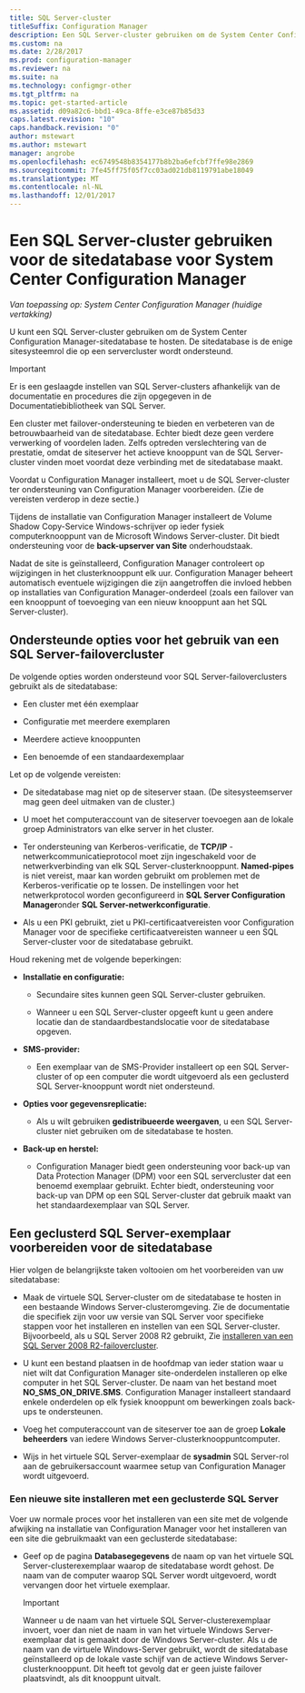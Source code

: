 ```yaml
---
title: SQL Server-cluster
titleSuffix: Configuration Manager
description: Een SQL Server-cluster gebruiken om de System Center Configuration Manager-sitedatabase te hosten. Bevat informatie over ondersteunde opties.
ms.custom: na
ms.date: 2/28/2017
ms.prod: configuration-manager
ms.reviewer: na
ms.suite: na
ms.technology: configmgr-other
ms.tgt_pltfrm: na
ms.topic: get-started-article
ms.assetid: d09a82c6-bbd1-49ca-8ffe-e3ce87b85d33
caps.latest.revision: "10"
caps.handback.revision: "0"
author: mstewart
ms.author: mstewart
manager: angrobe
ms.openlocfilehash: ec6749548b8354177b8b2ba6efcbf7ffe98e2869
ms.sourcegitcommit: 7fe45ff75f05f7cc03ad021db8119791abe18049
ms.translationtype: MT
ms.contentlocale: nl-NL
ms.lasthandoff: 12/01/2017
---
```

# <a name="use-a-sql-server-cluster-for-the-system-center-configuration-manager-site-database"></a>Een SQL Server-cluster gebruiken voor de sitedatabase voor System Center Configuration Manager

*Van toepassing op: System Center Configuration Manager (huidige vertakking)*


 U kunt een SQL Server-cluster gebruiken om de System Center Configuration Manager-sitedatabase te hosten. De sitedatabase is de enige sitesysteemrol die op een servercluster wordt ondersteund.  

> [!IMPORTANT]  
>  Er is een geslaagde instellen van SQL Server-clusters afhankelijk van de documentatie en procedures die zijn opgegeven in de Documentatiebibliotheek van SQL Server.  

 Een cluster met failover-ondersteuning te bieden en verbeteren van de betrouwbaarheid van de sitedatabase. Echter biedt deze geen verdere verwerking of voordelen laden. Zelfs optreden verslechtering van de prestatie, omdat de siteserver het actieve knooppunt van de SQL Server-cluster vinden moet voordat deze verbinding met de sitedatabase maakt.  

 Voordat u Configuration Manager installeert, moet u de SQL Server-cluster ter ondersteuning van Configuration Manager voorbereiden. (Zie de vereisten verderop in deze sectie.)  

 Tijdens de installatie van Configuration Manager installeert de Volume Shadow Copy-Service Windows-schrijver op ieder fysiek computerknooppunt van de Microsoft Windows Server-cluster. Dit biedt ondersteuning voor de **back-upserver van Site** onderhoudstaak.  

 Nadat de site is geïnstalleerd, Configuration Manager controleert op wijzigingen in het clusterknooppunt elk uur. Configuration Manager beheert automatisch eventuele wijzigingen die zijn aangetroffen die invloed hebben op installaties van Configuration Manager-onderdeel (zoals een failover van een knooppunt of toevoeging van een nieuw knooppunt aan het SQL Server-cluster).  

## <a name="supported-options-for-using-a-sql-server-failover-cluster"></a>Ondersteunde opties voor het gebruik van een SQL Server-failovercluster

De volgende opties worden ondersteund voor SQL Server-failoverclusters gebruikt als de sitedatabase:

-   Een cluster met één exemplaar  

-   Configuratie met meerdere exemplaren  

-   Meerdere actieve knooppunten  

-   Een benoemde of een standaardexemplaar  

Let op de volgende vereisten:  

-   De sitedatabase mag niet op de siteserver staan. (De sitesysteemserver mag geen deel uitmaken van de cluster.)  

-   U moet het computeraccount van de siteserver toevoegen aan de lokale groep Administrators van elke server in het cluster.  

-   Ter ondersteuning van Kerberos-verificatie, de **TCP/IP** -netwerkcommunicatieprotocol moet zijn ingeschakeld voor de netwerkverbinding van elk SQL Server-clusterknooppunt. **Named-pipes** is niet vereist, maar kan worden gebruikt om problemen met de Kerberos-verificatie op te lossen. De instellingen voor het netwerkprotocol worden geconfigureerd in **SQL Server Configuration Manager**onder **SQL Server-netwerkconfiguratie**.  

-   Als u een PKI gebruikt, ziet u PKI-certificaatvereisten voor Configuration Manager voor de specifieke certificaatvereisten wanneer u een SQL Server-cluster voor de sitedatabase gebruikt.  

Houd rekening met de volgende beperkingen:  

-   **Installatie en configuratie:**  

    -   Secundaire sites kunnen geen SQL Server-cluster gebruiken.  

    -   Wanneer u een SQL Server-cluster opgeeft kunt u geen andere locatie dan de standaardbestandslocatie voor de sitedatabase opgeven.  

-   **SMS-provider:**  

    -   Een exemplaar van de SMS-Provider installeert op een SQL Server-cluster of op een computer die wordt uitgevoerd als een geclusterd SQL Server-knooppunt wordt niet ondersteund.  

-   **Opties voor gegevensreplicatie:**  

    -   Als u wilt gebruiken **gedistribueerde weergaven**, u een SQL Server-cluster niet gebruiken om de sitedatabase te hosten.  

-   **Back-up en herstel:**  

    -   Configuration Manager biedt geen ondersteuning voor back-up van Data Protection Manager (DPM) voor een SQL servercluster dat een benoemd exemplaar gebruikt. Echter biedt, ondersteuning voor back-up van DPM op een SQL Server-cluster dat gebruik maakt van het standaardexemplaar van SQL Server.  

## <a name="prepare-a-clustered-sql-server-instance-for-the-site-database"></a>Een geclusterd SQL Server-exemplaar voorbereiden voor de sitedatabase  

Hier volgen de belangrijkste taken voltooien om het voorbereiden van uw sitedatabase:

-   Maak de virtuele SQL Server-cluster om de sitedatabase te hosten in een bestaande Windows Server-clusteromgeving. Zie de documentatie die specifiek zijn voor uw versie van SQL Server voor specifieke stappen voor het installeren en instellen van een SQL Server-cluster. Bijvoorbeeld, als u SQL Server 2008 R2 gebruikt, Zie [installeren van een SQL Server 2008 R2-failovercluster](http://go.microsoft.com/fwlink/p/?LinkId=240231).  

-   U kunt een bestand plaatsen in de hoofdmap van ieder station waar u niet wilt dat Configuration Manager site-onderdelen installeren op elke computer in het SQL Server-cluster. De naam van het bestand moet **NO_SMS_ON_DRIVE.SMS**. Configuration Manager installeert standaard enkele onderdelen op elk fysiek knooppunt om bewerkingen zoals back-ups te ondersteunen.  

-   Voeg het computeraccount van de siteserver toe aan de groep **Lokale beheerders** van iedere Windows Server-clusterknooppuntcomputer.  

-   Wijs in het virtuele SQL Server-exemplaar de **sysadmin** SQL Server-rol aan de gebruikersaccount waarmee setup van Configuration Manager wordt uitgevoerd.  

### <a name="to-install-a-new-site-using-a-clustered-sql-server"></a>Een nieuwe site installeren met een geclusterde SQL Server  
 Voer uw normale proces voor het installeren van een site met de volgende afwijking na installatie van Configuration Manager voor het installeren van een site die gebruikmaakt van een geclusterde sitedatabase:  

-   Geef op de pagina **Databasegegevens** de naam op van het virtuele SQL Server-clusterexemplaar waarop de sitedatabase wordt gehost. De naam van de computer waarop SQL Server wordt uitgevoerd, wordt vervangen door het virtuele exemplaar.  

    > [!IMPORTANT]  
    >  Wanneer u de naam van het virtuele SQL Server-clusterexemplaar invoert, voer dan niet de naam in van het virtuele Windows Server-exemplaar dat is gemaakt door de Windows Server-cluster. Als u de naam van de virtuele Windows-Server gebruikt, wordt de sitedatabase geïnstalleerd op de lokale vaste schijf van de actieve Windows Server-clusterknooppunt. Dit heeft tot gevolg dat er geen juiste failover plaatsvindt, als dit knooppunt uitvalt.  
